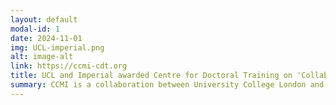 ```yaml
---
layout: default
modal-id: 1
date: 2024-11-01
img: UCL-imperial.png
alt: image-alt
link: https://ccmi-cdt.org
title: UCL and Imperial awarded Centre for Doctoral Training on 'Collaborative Computational Modelling at the Interface'
summary: CCMI is a collaboration between University College London and Imperial College London to offer a novel and innovative PhD training programme at the interface of computational modelling, data sciences, machine learning and research software engineering. The centre will be welcoming yearly cohorts starting in Autumn 2025, with many UCL ELLIS unit members being eligible as supervisors.
---
```




